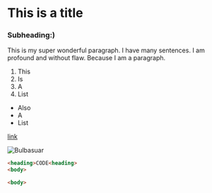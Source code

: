 # This is a title
### Subheading:)

This is my super wonderful paragraph. I have many sentences. I am profound and without flaw. Because I am a paragraph.

1. This
2. Is
3. A
4. List

- Also
- A
- List

[link](https://moodle.umt.edu/mod/assign/view.php?id=2764168)

![Bulbasuar](./img/pinkbulb.jpeg)

```html
<heading>CODE<heading>
<body>

<body>
```
